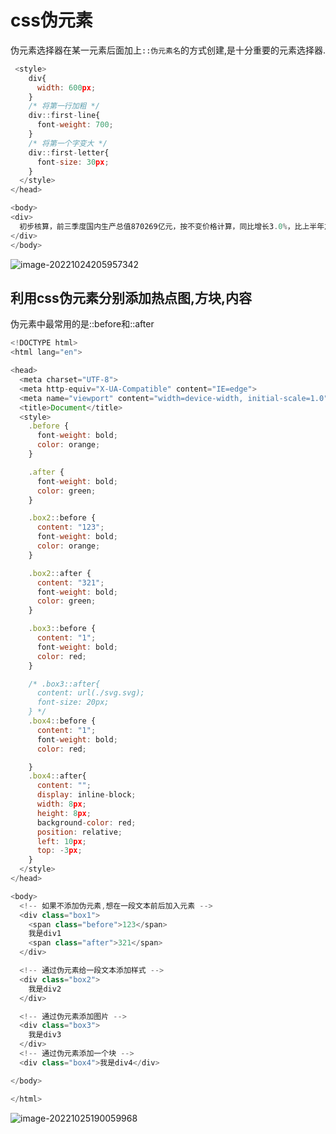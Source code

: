 # css伪元素

伪元素选择器在某一元素后面加上``::伪元素名``的方式创建,是十分重要的元素选择器.



```JavaScript
 <style>
    div{
      width: 600px;
    }
    /* 将第一行加粗 */
    div::first-line{
      font-weight: 700;
    }
    /* 将第一个字变大 */
    div::first-letter{
      font-size: 30px;
    }
  </style>
</head>

<body>
<div>
  初步核算，前三季度国内生产总值870269亿元，按不变价格计算，同比增长3.0%，比上半年加快0.5个百分点。分产业看，第一产业增加值同比增长4.2%，第二产业增加值同比增长3.9%，第三产业增加值同比增长2.3%。分季度看，一季度国内生产总值同比增长4.8%，二季度增长0.4%，三季度增长3.9%。从环比看，三季度国内生产总值增长3.9%。
</div>
</body>
```

![image-20221024205957342](C:\Users\35392\AppData\Roaming\Typora\typora-user-images\image-20221024205957342.png)

## 利用css伪元素分别添加热点图,方块,内容

伪元素中最常用的是::before和::after

```JavaScript
<!DOCTYPE html>
<html lang="en">

<head>
  <meta charset="UTF-8">
  <meta http-equiv="X-UA-Compatible" content="IE=edge">
  <meta name="viewport" content="width=device-width, initial-scale=1.0">
  <title>Document</title>
  <style>
    .before {
      font-weight: bold;
      color: orange;
    }

    .after {
      font-weight: bold;
      color: green;
    }

    .box2::before {
      content: "123";
      font-weight: bold;
      color: orange;
    }

    .box2::after {
      content: "321";
      font-weight: bold;
      color: green;
    }

    .box3::before {
      content: "1";
      font-weight: bold;
      color: red;
    }

    /* .box3::after{
      content: url(./svg.svg);
      font-size: 20px;
    } */
    .box4::before {
      content: "1";
      font-weight: bold;
      color: red;

    }
    .box4::after{
      content: "";
      display: inline-block;
      width: 8px;
      height: 8px;
      background-color: red;
      position: relative;
      left: 10px;
      top: -3px;
    }
  </style>
</head>

<body>
  <!-- 如果不添加伪元素,想在一段文本前后加入元素 -->
  <div class="box1">
    <span class="before">123</span>
    我是div1
    <span class="after">321</span>
  </div>

  <!-- 通过伪元素给一段文本添加样式 -->
  <div class="box2">
    我是div2
  </div>

  <!-- 通过伪元素添加图片 -->
  <div class="box3">
    我是div3
  </div>
  <!-- 通过伪元素添加一个块 -->
  <div class="box4">我是div4</div>

</body>

</html>
```

![image-20221025190059968](C:\Users\35392\AppData\Roaming\Typora\typora-user-images\image-20221025190059968.png)

